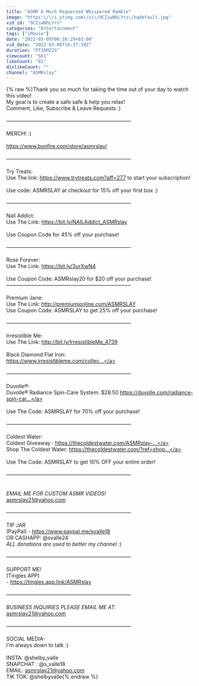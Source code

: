 ```yaml
---
title: "ASMR A Much Requested Whispered Ramble"
image: "https:\/\/i.ytimg.com\/vi\/9CIiwNhLYrs\/hqdefault.jpg"
vid_id: "9CIiwNhLYrs"
categories: "Entertainment"
tags: ["iMovie"]
date: "2022-03-09T00:38:29+03:00"
vid_date: "2022-03-08T16:37:39Z"
duration: "PT26M22S"
viewcount: "561"
likeCount: "81"
dislikeCount: ""
channel: "ASMRslay"
---
```

{% raw %}Thank you so much for taking the time out of your day to watch this video! <br />My goal is to create a safe safe &amp; help you relax!<br />Comment, Like, Subscribe &amp; Leave Requests :)<br /><br />————————————————————————<br /><br />MERCH! :)<br /><br /><a rel="nofollow" target="blank" href="https://www.bonfire.com/store/asmrslay/">https://www.bonfire.com/store/asmrslay/</a><br /><br />————————————————————————<br /><br />Try Treats:<br />Use The link: <a rel="nofollow" target="blank" href="https://www.trytreats.com?aff=277">https://www.trytreats.com?aff=277</a> to start your subscription!<br /><br />Use code: ASMRSLAY at checkout for 15% off your first box :)<br /><br />————————————————————————<br /><br />Nail Addict: <br />Use The Link: <a rel="nofollow" target="blank" href="https://bit.ly/NAILAddict_ASMRslay">https://bit.ly/NAILAddict_ASMRslay</a><br /><br />Use Coupon Code for 45% off your purchase!<br /><br />————————————————————————<br /><br />Rose Forever:  <br />Use The Link: <a rel="nofollow" target="blank" href="https://bit.ly/3urXwN4">https://bit.ly/3urXwN4</a><br /><br />Use Coupon Code: ASMRslay20 for $20 off your purchase!<br />————————————————————————<br /><br />Premium Jane:<br />Use The Link: <a rel="nofollow" target="blank" href="http://premiumjonline.com/ASMRSLAY">http://premiumjonline.com/ASMRSLAY</a><br />Use Coupon Code: ASMRSLAY to get 25% off your purchase!<br /><br />————————————————————————<br /><br />Irresistible Me: <br />Use The Link: <a rel="nofollow" target="blank" href="http://bit.ly/IrresistibleMe_4739">http://bit.ly/IrresistibleMe_4739</a><br /><br />Black Diamond Flat Iron:<br /><a rel="nofollow" target="blank" href="https://www.irresistibleme.com/collec...">https://www.irresistibleme.com/collec...</a><br /><br />————————————————————————<br /><br />Duvolle®:<br />Duvolle® Radiance Spin-Care System: $28.50 <a rel="nofollow" target="blank" href="https://duvolle.com/radiance-spin-car...">https://duvolle.com/radiance-spin-car...</a><br /><br />Use The Code: ASMRSLAY for 70% off your purchase! <br /><br />————————————————————————<br /><br />Coldest Water:<br />Coldest Giveaway  : <a rel="nofollow" target="blank" href="https://thecoldestwater.com/ASMRslay-...">https://thecoldestwater.com/ASMRslay-...</a><br />Shop The Coldest Water: <a rel="nofollow" target="blank" href="https://thecoldestwater.com/?ref=shop...">https://thecoldestwater.com/?ref=shop...</a><br /><br />Use The Code: ASMRSLAY to get 10% OFF your entire order!<br /><br />————————————————————————<br /><br /><br />*EMAIL ME FOR CUSTOM ASMR VIDEOS!*<br />asmrslay21@yahoo.com<br /><br />————————————————————————<br /><br />TIP JAR<br />(PayPal) -  <a rel="nofollow" target="blank" href="https://www.paypal.me/svalle18">https://www.paypal.me/svalle18</a><br />OR CASHAPP: @svalle24<br /> *ALL donations are used to better my channel*  :)<br /><br />————————————————————————<br /><br />SUPPORT ME!<br />(Tingles APP) <br />- <a rel="nofollow" target="blank" href="https://tingles.app.link/ASMRslay">https://tingles.app.link/ASMRslay</a><br /><br />————————————————————————<br /><br />*BUSINESS INQUIRIES PLEASE EMAIL ME AT*:<br />asmrslay21@yahoo.com<br /><br />————————————————————————<br /><br />SOCIAL MEDIA-<br />I'm always down to talk :)<br /><br />INSTA: @shelby_valle<br />SNAPCHAT : @s_valle18<br />EMAIL: asmrslay21@yahoo.com<br />TIK TOK: @shelbyvalle{% endraw %}
